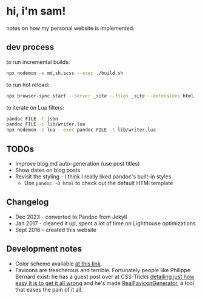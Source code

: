 # hi, i'm sam!	

notes on how my personal website is implemented.	

## dev process	

to run incremental builds:	

```bash	
npx nodemon -e md,sh,scss --exec ./build.sh	
```	

to run hot reload:	

```bash	
npx browser-sync start --server _site --files _site --extensions html	
```	

to iterate on Lua filters:	

```bash	
pandoc FILE -t json	
pandoc FILE -t lib/writer.lua	
npx nodemon -e lua --exec pandoc FILE -t lib/writer.lua	
```	

## TODOs	

* Improve blog.md auto-generation (use post titles)	
* Show dates on blog posts	
* Revisit the styling - I think I really liked pandoc's built-in styles	
  * Use `pandoc -D html` to check out the default HTMl template	

## Changelog	

* Dec 2023 - converted to Pandoc from Jekyll	
* Jan 2017 - cleaned it up, spent a lot of time on Lighthouse optimizations	
* Sept 2016 - created this website	

## Development notes	

* Color scheme available [at this link](https://color.adobe.com/create/color-wheel/?base=2&rule=Analogous&selected=4&mode=rgb&rgbvalues=0.9098039215686274,0.10980392156862737,0.31264715428561407,0.7761000596538679,0.4489089169755971,0.783921568627451,0.4539901477832555,0.23014778325123153,0.64,0.06378313934435885,0.0001957494578129382,0.55,0.22745098039215686,0.41568627450980394,0.8470588235294118&swatchOrder=0,1,2,3,4&name=My%20Color%20Theme).	
* Favicons are treacherous and terrible. Fortunately people like Philippe Bernard exist: he has a guest post over at CSS-Tricks [detailing just how easy it is to get it all wrong](https://css-tricks.com/favicon-quiz/) and he's made [RealFaviconGenerator](http://realfavicongenerator.net/), a tool that eases the pain of it all.